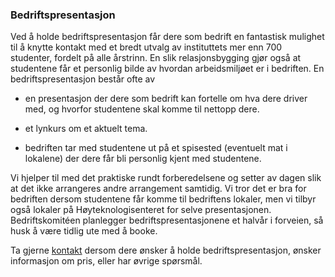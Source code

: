### Bedriftspresentasjon

Ved å holde bedriftspresentasjon får dere som bedrift en fantastisk mulighet til å knytte kontakt med et bredt utvalg av instituttets mer enn 700 studenter, fordelt på alle årstrinn. En slik relasjonsbygging gjør også at studentene får et personlig bilde av hvordan arbeidsmiljøet er i bedriften. En bedriftspresentasjon består ofte av

- en presentasjon der dere som bedrift kan fortelle om hva dere driver med, og hvorfor studentene skal komme til nettopp dere.

- et lynkurs om et aktuelt tema.

- bedriften tar med studentene ut på et spisested (eventuelt mat i lokalene) der dere får bli personlig kjent med studentene.

Vi hjelper til med det praktiske rundt forberedelsene og setter av dagen slik at det ikke arrangeres andre arrangement samtidig. Vi tror det er bra for bedriften dersom studentene får komme til bedriftens lokaler, men vi tilbyr også lokaler på Høyteknologisenteret for selve presentasjonen. Bedriftskomitéen planlegger bedriftspresentasjonene et halvår i forveien, så husk å være tidlig ute med å booke.

Ta gjerne [kontakt](mailto:bedkom@echo.uib.no) dersom dere ønsker å holde bedriftspresentasjon, ønsker informasjon om pris, eller har øvrige spørsmål.
